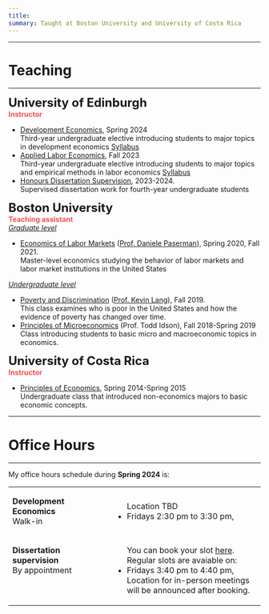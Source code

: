 ```yaml
---
title: 
summary: Taught at Boston University and University of Costa Rica
---
```


<hr>

# Teaching #

<hr>
<p>
<font size="+2"><strong> University of Edinburgh</strong> <br></font>
<strong><font  color="#F45050">Instructor</font> </strong><br>
<ul>
  <li><u>Development Economics</u>,  Spring 2024  <br> Third-year undergraduate elective introducing students to major topics in development economics <a class="btn btn-outline-primary btn-page-header btn-sm" href="/slides/example/" target="_blank">Syllabus</a> </li>
  <li><u>Applied Labor Economics</u>,  Fall 2023  <br> Third-year undergraduate elective introducing students to major topics and empirical methods in labor economics <a class="btn btn-outline-primary btn-page-header btn-sm" href="/slides/example/" target="_blank">Syllabus</a></li>
  <li><u>Honours Dissertation Supervision</u>,  2023-2024. <br> Supervised dissertation work for fourth-year undergraduate students</li>
</ul>
</p>

<font size="+2"><strong> Boston University</strong><br></font>
<strong><font   color="#F45050">Teaching assistant</font> </strong><br>
<i><u>Graduate level</i></u>
<ul>
  <li><u>Economics of Labor Markets</u> (<a href="https://people.bu.edu/paserman/">Prof. Daniele Paserman</a>), Spring 2020, Fall 2021. <br> Master-level economics studying the behavior of labor markets and labor market institutions in the United States</li>
</ul>
<i><u>Undergraduate level</i></u>
<ul>
  <li><u>Poverty and Discrimination</u> (<a href="https://sites.bu.edu/kevinlang/">Prof. Kevin Lang</a>), Fall 2019. <br> 
  This class examines who is poor in the United States and how the evidence of poverty has changed over time. </li>
  <li><u>Principles of Microeconomics</u> (Prof. Todd Idson), Fall 2018-Spring 2019 <br> Class introducing students to basic micro and macroeconomic topics in economics.</li>
</ul>
<font size="+2"><strong> University of Costa Rica</strong><br></font>
<strong><font  color="#F45050">Instructor</font> </strong><br>
<ul>
  <li> <u>Principles of Economics</u>, Spring 2014-Spring 2015<br>Undergraduate class that introduced non-economics majors to basic economic concepts.</li>
</ul>

<!--
<div class="clicker" tabindex="1">Click me</div>
<div class="hiddendiv">This is my abstract.</div>

<style>
.clicker {
  cursor:pointer;
}

.hiddendiv {
  display:none;
}

.clicker:focus + .hiddendiv {
  display:block;
}
</style>
-->

<hr>

# Office Hours #

<hr>

My office hours schedule during **Spring 2024** is:


<table width="100%">
<tbody>
<tr>
<td  style="vertical-align:top" width="40%">
<p><strong> Development Economics</strong><br>
  Walk-in
</p>
</td>
<td>
<ul>
  <!--<a href="https://maps.app.goo.gl/WagPyxj5mxZuw94u5">--> <i class="fa-sharp fa-solid fa-location-pin"></i> Location TBD</a>
  <li>Fridays 2:30 pm to 3:30 pm, </li>
</ul>
</td>
</tr>
<tr>
<td  style="vertical-align:top" width="40%">
<p><strong> Dissertation supervision</strong><br>
  By appointment
</p>
</td>
<td>
<ul>
  You can book your slot <a href="https://outlook.office365.com/owa/calendar/Meetingslots@uoe.onmicrosoft.com/bookings/s/3KyNCUZjfEqzUAkxt2X8IQ2">here</a>. Regular slots are avaiable on:
  <li>Fridays 3:40 pm to 4:40 pm, </li>
  Location for in-person meetings will be announced after booking.
</ul>
</tbody>
</table>


